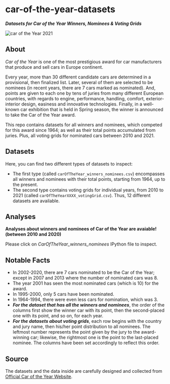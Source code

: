 # car-of-the-year-datasets

***Datasets for Car of the Year Winners, Nominees & Voting Grids***

![car of the Year 2021](https://i.ibb.co/nMqvrgw/car-of-the-year-2021.png)

## About

_Car of the Year_ is one of the most prestigious award for car manufacturers that produce and sell cars in Europe continent.

Every year, more than 30 different candidate cars are determined in a provisional, then finalized list. Later, several of them are selected to be nominees (in recent years, there are 7 cars marked as nominated). And, points are given to each one by tens of juries from many different European countries, with regards to engine, performance, handling, comfort, exterior-interior design, easiness and innovative technologies. Finally, in a well-known car exhibition that is held in Spring season, the winner is announced to take the Car of the Year award.

This repo contains datasets for all winners and nominees, which competed for this award since 1964; as well as their total points accumulated from juries. Plus, all voting grids for nominated cars between 2010 and 2021.

## Datasets

Here, you can find two different types of datasets to inspect:

* The first type (called `carOfTheYear_winners_nominees.csv`) encompasses all winners and nominees with their total points, starting from 1964, up to the present.
* The second type contains voting grids for individual years, from 2010 to 2021 (called `carOfTheYearXXXX_votingGrid.csv`). Thus, 12 different datasets are available.

## Analyses

**Analyses about winners and nominees of Car of the Year are avaiable! (between 2010 and 2020)** 

Please click on _CarOfTheYear_winners_nominees_ IPython file to inspect.

## Notable Facts

* In 2002-2020, there are 7 cars nominated to be the Car of the Year; except in 2007 and 2013 where the number of nominated cars was 8.
* The year 2001 has seen the most nominated cars (which is 10) for the award.
* In 1995-2000, only 5 cars have been nominated.
* In 1964-1994, there were even less cars for nomination, which was 3.
* ___For the dataset that has all the winners and nominees___, the order of the columns first show the winner car with its point, then the second-placed one with its point, and so on, for each year.
* ___For the datasets about voting grids___, each row begins with the country and jury name, then his/her point distribution to all nominees. The leftmost number represents the point given by the jury to the award-winning car; likewise, the rightmost one is the point to the last-placed nominee. The columns have been set accordingly to reflect this order.

## Source

The datasets and the data inside are carefully designed and collected from [Official Car of the Year Website](https://www.caroftheyear.org/).

